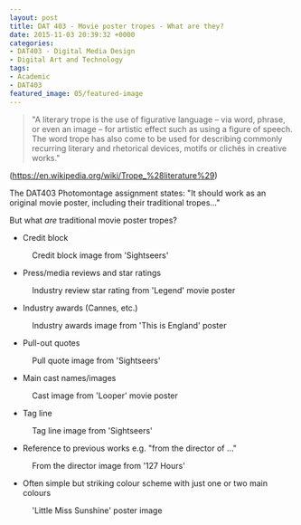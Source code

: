 ```yaml
---
layout: post
title: DAT 403 - Movie poster tropes - What are they?
date: 2015-11-03 20:39:32 +0000
categories:
- DAT403 - Digital Media Design
- Digital Art and Technology
tags:
- Academic
- DAT403
featured_image: 05/featured-image
---
```

<blockquote><p>"A literary trope is the use of figurative language – via word, phrase, or even an image – for artistic effect such as using a figure of speech. The word trope has also come to be used for describing commonly recurring literary and rhetorical devices, motifs or clichés in creative works."</p>
</blockquote>

<p>(<a href="https://en.wikipedia.org/wiki/Trope_%28literature%29">https://en.wikipedia.org/wiki/Trope_%28literature%29</a>)</p>

The DAT403 Photomontage assignment states: "It should work as an original movie poster, including their traditional tropes..."

But what *are* traditional movie poster tropes?

- Credit block

<figure><a href="https://res.cloudinary.com/circleseven/image/upload/c_fit,w_800,h_800,q_auto,f_auto/05/credit-block"><img src="https://res.cloudinary.com/circleseven/image/upload/c_limit,w_800,h_800,q_auto,f_auto/05/credit-block" srcset="https://res.cloudinary.com/circleseven/image/upload/c_limit,w_400,q_auto,f_auto/05/credit-block 400w, https://res.cloudinary.com/circleseven/image/upload/c_limit,w_800,q_auto,f_auto/05/credit-block 800w, https://res.cloudinary.com/circleseven/image/upload/c_limit,w_1200,q_auto,f_auto/05/credit-block 1200w" sizes="(max-width: 768px) 100vw, 800px" alt="" loading="lazy"></a><figcaption>Credit block image from 'Sightseers'</figcaption></figure>

- Press/media reviews and star ratings

<figure><a href="https://res.cloudinary.com/circleseven/image/upload/c_fit,w_800,h_800,q_auto,f_auto/05/industry-review-star-rating"><img src="https://res.cloudinary.com/circleseven/image/upload/c_limit,w_800,h_800,q_auto,f_auto/05/industry-review-star-rating" srcset="https://res.cloudinary.com/circleseven/image/upload/c_limit,w_400,q_auto,f_auto/05/industry-review-star-rating 400w, https://res.cloudinary.com/circleseven/image/upload/c_limit,w_800,q_auto,f_auto/05/industry-review-star-rating 800w, https://res.cloudinary.com/circleseven/image/upload/c_limit,w_1200,q_auto,f_auto/05/industry-review-star-rating 1200w" sizes="(max-width: 768px) 100vw, 800px" alt="" loading="lazy"></a><figcaption>Industry review star rating from 'Legend' movie poster</figcaption></figure>

- Industry awards (Cannes, etc.)

<figure><a href="https://res.cloudinary.com/circleseven/image/upload/c_fit,w_800,h_800,q_auto,f_auto/05/industry-awards"><img src="https://res.cloudinary.com/circleseven/image/upload/c_limit,w_800,h_800,q_auto,f_auto/05/industry-awards" srcset="https://res.cloudinary.com/circleseven/image/upload/c_limit,w_400,q_auto,f_auto/05/industry-awards 400w, https://res.cloudinary.com/circleseven/image/upload/c_limit,w_800,q_auto,f_auto/05/industry-awards 800w, https://res.cloudinary.com/circleseven/image/upload/c_limit,w_1200,q_auto,f_auto/05/industry-awards 1200w" sizes="(max-width: 768px) 100vw, 800px" alt="" loading="lazy"></a><figcaption>Industry awards image from 'This is England' poster</figcaption></figure>

- Pull-out quotes

<figure><a href="https://res.cloudinary.com/circleseven/image/upload/c_fit,w_800,h_800,q_auto,f_auto/05/pull-quote"><img src="https://res.cloudinary.com/circleseven/image/upload/c_limit,w_800,h_800,q_auto,f_auto/05/pull-quote" srcset="https://res.cloudinary.com/circleseven/image/upload/c_limit,w_400,q_auto,f_auto/05/pull-quote 400w, https://res.cloudinary.com/circleseven/image/upload/c_limit,w_800,q_auto,f_auto/05/pull-quote 800w, https://res.cloudinary.com/circleseven/image/upload/c_limit,w_1200,q_auto,f_auto/05/pull-quote 1200w" sizes="(max-width: 768px) 100vw, 800px" alt="" loading="lazy"></a><figcaption>Pull quote image from 'Sightseers'</figcaption></figure>

- Main cast names/images

<figure><a href="https://res.cloudinary.com/circleseven/image/upload/c_fit,w_800,h_800,q_auto,f_auto/05/cast"><img src="https://res.cloudinary.com/circleseven/image/upload/c_limit,w_800,h_800,q_auto,f_auto/05/cast" srcset="https://res.cloudinary.com/circleseven/image/upload/c_limit,w_400,q_auto,f_auto/05/cast 400w, https://res.cloudinary.com/circleseven/image/upload/c_limit,w_800,q_auto,f_auto/05/cast 800w, https://res.cloudinary.com/circleseven/image/upload/c_limit,w_1200,q_auto,f_auto/05/cast 1200w" sizes="(max-width: 768px) 100vw, 800px" alt="" loading="lazy"></a><figcaption>Cast image from 'Looper' movie poster</figcaption></figure>

- Tag line

<figure><a href="https://res.cloudinary.com/circleseven/image/upload/c_fit,w_800,h_800,q_auto,f_auto/05/tag-line"><img src="https://res.cloudinary.com/circleseven/image/upload/c_limit,w_800,h_800,q_auto,f_auto/05/tag-line" srcset="https://res.cloudinary.com/circleseven/image/upload/c_limit,w_400,q_auto,f_auto/05/tag-line 400w, https://res.cloudinary.com/circleseven/image/upload/c_limit,w_800,q_auto,f_auto/05/tag-line 800w, https://res.cloudinary.com/circleseven/image/upload/c_limit,w_1200,q_auto,f_auto/05/tag-line 1200w" sizes="(max-width: 768px) 100vw, 800px" alt="" loading="lazy"></a><figcaption>Tag line image from 'Sightseers'</figcaption></figure>

- Reference to previous works e.g. "from the director of ..."

<figure><a href="https://res.cloudinary.com/circleseven/image/upload/c_fit,w_800,h_800,q_auto,f_auto/05/from-the-director"><img src="https://res.cloudinary.com/circleseven/image/upload/c_limit,w_800,h_800,q_auto,f_auto/05/from-the-director" srcset="https://res.cloudinary.com/circleseven/image/upload/c_limit,w_400,q_auto,f_auto/05/from-the-director 400w, https://res.cloudinary.com/circleseven/image/upload/c_limit,w_800,q_auto,f_auto/05/from-the-director 800w, https://res.cloudinary.com/circleseven/image/upload/c_limit,w_1200,q_auto,f_auto/05/from-the-director 1200w" sizes="(max-width: 768px) 100vw, 800px" alt="" loading="lazy"></a><figcaption>From the director image from '127 Hours'</figcaption></figure>

- Often simple but striking colour scheme with just one or two main colours

<figure><a href="https://res.cloudinary.com/circleseven/image/upload/c_fit,w_800,h_800,q_auto,f_auto/05/little_miss_sunshine_ver4"><img src="https://res.cloudinary.com/circleseven/image/upload/c_limit,w_800,h_800,q_auto,f_auto/05/little_miss_sunshine_ver4" srcset="https://res.cloudinary.com/circleseven/image/upload/c_limit,w_400,q_auto,f_auto/05/little_miss_sunshine_ver4 400w, https://res.cloudinary.com/circleseven/image/upload/c_limit,w_800,q_auto,f_auto/05/little_miss_sunshine_ver4 800w, https://res.cloudinary.com/circleseven/image/upload/c_limit,w_1200,q_auto,f_auto/05/little_miss_sunshine_ver4 1200w" sizes="(max-width: 768px) 100vw, 800px" alt="" loading="lazy"></a><figcaption>'Little Miss Sunshine' poster image</figcaption></figure>

